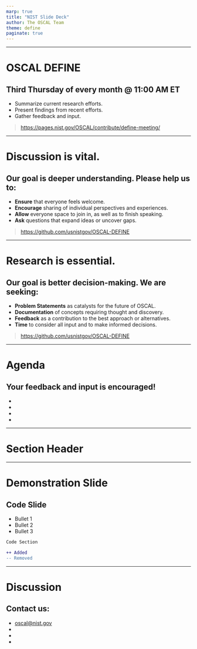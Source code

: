 ```yaml
---
marp: true
title: "NIST Slide Deck"
author: The OSCAL Team
theme: define
paginate: true
---
```


<!-- _paginate: skip -->
<!-- _class: intro -->

---

# OSCAL DEFINE

## Third Thursday of every month @ 11:00 AM ET

- Summarize current research efforts.
- Present findings from recent efforts.
- Gather feedback and input.

> https://pages.nist.gov/OSCAL/contribute/define-meeting/

---

# Discussion is vital.

## Our goal is deeper understanding. Please help us to:

- **Ensure** that everyone feels welcome.
- **Encourage** sharing of individual perspectives and experiences.
- **Allow** everyone space to join in, as well as to finish speaking.
- **Ask** questions that expand ideas or uncover gaps.

> https://github.com/usnistgov/OSCAL-DEFINE

---

# Research is essential.

## Our goal is better decision-making. We are seeking:

- **Problem Statements** as catalysts for the future of OSCAL.
- **Documentation** of concepts requiring thought and discovery. 
- **Feedback** as a contribution to the best approach or alternatives.
- **Time** to consider all input and to make informed decisions.

> https://github.com/usnistgov/OSCAL-DEFINE

---

# Agenda

## Your feedback and input is encouraged!

- 
- 
- 
- 

---

# Section Header

<!-- _paginate: skip -->
<!-- _class: topic -->

---

# Demonstration Slide

<!-- _class: code reference -->
## Code Slide

- Bullet 1
- Bullet 2
- Bullet 3

```diff
Code Section

++ Added
-- Removed
```

---

# Discussion

## Contact us:

- oscal@nist.gov
- 
- 
- 

